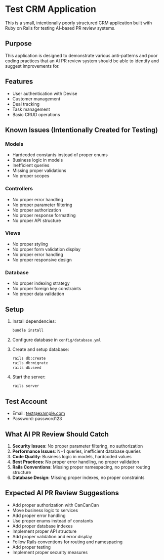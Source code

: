 # Test CRM Application

This is a small, intentionally poorly structured CRM application built with Ruby on Rails for testing AI-based PR review systems.

## Purpose

This application is designed to demonstrate various anti-patterns and poor coding practices that an AI PR review system should be able to identify and suggest improvements for.

## Features

- User authentication with Devise
- Customer management
- Deal tracking
- Task management
- Basic CRUD operations

## Known Issues (Intentionally Created for Testing)

### Models
- Hardcoded constants instead of proper enums
- Business logic in models
- Inefficient queries
- Missing proper validations
- No proper scopes

### Controllers
- No proper error handling
- No proper parameter filtering
- No proper authorization
- No proper response formatting
- No proper API structure

### Views
- No proper styling
- No proper form validation display
- No proper error handling
- No proper responsive design

### Database
- No proper indexing strategy
- No proper foreign key constraints
- No proper data validation

## Setup

1. Install dependencies:
   ```bash
   bundle install
   ```

2. Configure database in `config/database.yml`

3. Create and setup database:
   ```bash
   rails db:create
   rails db:migrate
   rails db:seed
   ```

4. Start the server:
   ```bash
   rails server
   ```

## Test Account

- Email: test@example.com
- Password: password123

## What AI PR Review Should Catch

1. **Security Issues**: No proper parameter filtering, no authorization
2. **Performance Issues**: N+1 queries, inefficient database queries
3. **Code Quality**: Business logic in models, hardcoded values
4. **Best Practices**: No proper error handling, no proper validation
5. **Rails Conventions**: Missing proper namespacing, no proper routing structure
6. **Database Design**: Missing proper indexes, no proper constraints

## Expected AI PR Review Suggestions

- Add proper authorization with CanCanCan
- Move business logic to services
- Add proper error handling
- Use proper enums instead of constants
- Add proper database indexes
- Implement proper API structure
- Add proper validation and error display
- Follow Rails conventions for routing and namespacing
- Add proper testing
- Implement proper security measures
